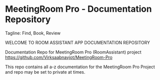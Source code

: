 # MeetingRoom Pro - Documentation Repository

Tagline: Find, Book, Review

WELCOME TO ROOM ASSISTANT APP DOCUMENTATION REPOSITORY 

Documentation Repo for MeetingRoom Pro (RoomAssistant) project  https://github.com/Virksaabnavjot/MeetingRoom-Pro

This repo contains all a-z documentation for the MeetingRoom Pro Project and repo may be set to private at times.
